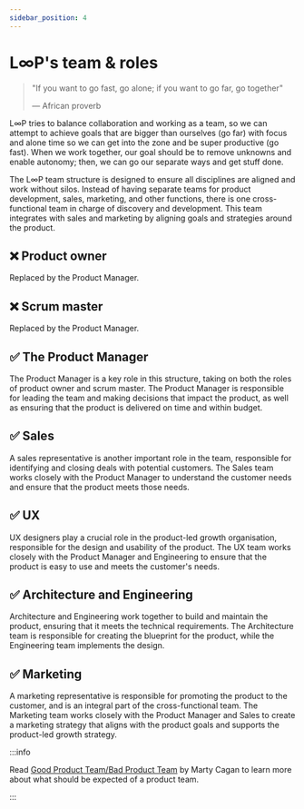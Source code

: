 ```yaml
---
sidebar_position: 4
---
```


# L∞P's team & roles

> "If you want to go fast, go alone; if you want to go far, go together"
> 
> — African proverb

L∞P tries to balance collaboration and working as a team, so we can attempt to achieve goals that are bigger than ourselves (go far) with focus and alone time so we can get into the zone and be super productive (go fast). When we work together, our goal should be to remove unknowns and enable autonomy; then, we can go our separate ways and get stuff done.

The L∞P team structure is designed to ensure all disciplines are aligned and work without silos. Instead of having separate teams for product development, sales, marketing, and other functions, there is one cross-functional team in charge of discovery and development. This team integrates with sales and marketing by aligning goals and strategies around the product.

## ❌ Product owner
Replaced by the Product Manager.

## ❌ Scrum master
Replaced by the Product Manager.

## ✅ The Product Manager
The Product Manager is a key role in this structure, taking on both the roles of product owner and scrum master. The Product Manager is responsible for leading the team and making decisions that impact the product, as well as ensuring that the product is delivered on time and within budget.

## ✅ Sales
A sales representative is another important role in the team, responsible for identifying and closing deals with potential customers. The Sales team works closely with the Product Manager to understand the customer needs and ensure that the product meets those needs.

## ✅ UX
UX designers play a crucial role in the product-led growth organisation, responsible for the design and usability of the product. The UX team works closely with the Product Manager and Engineering to ensure that the product is easy to use and meets the customer's needs.

## ✅ Architecture and Engineering
Architecture and Engineering work together to build and maintain the product, ensuring that it meets the technical requirements. The Architecture team is responsible for creating the blueprint for the product, while the Engineering team implements the design.

## ✅ Marketing
A marketing representative is responsible for promoting the product to the customer, and is an integral part of the cross-functional team. The Marketing team works closely with the Product Manager and Sales to create a marketing strategy that aligns with the product goals and supports the product-led growth strategy.

:::info

Read [Good Product Team/Bad Product Team](https://www.svpg.com/good-product-team-bad-product-team/) by Marty Cagan to learn more about what should be expected of a product team.

:::
